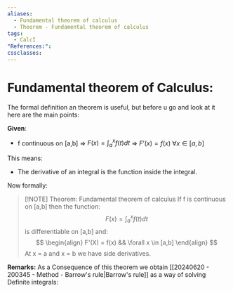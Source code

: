 ```yaml
---
aliases:
  - Fundamental theorem of calculus
  - Theorem - Fundamental theorem of calculus
tags:
  - CalcI
"References:": 
cssclasses:
---
```

# Fundamental theorem of Calculus: 

The formal definition an theorem is useful, but before u go and look at it here are the main points:

**Given**: 
+ f continuous on \[a,b]
=> $F(x) = \int_a^x f(t)dt$ 
=> $F’(x) = f(x)$ $\forall x \in [a,b]$

This means: 
+ The derivative of an integral is the function inside the integral. 

Now formally: 

> [!NOTE] Theorem: Fundamental theorem of calculus
> If f is continuous on [a,b] then the function: 
> $$
> F(x) =  \int_a^x f(t)dt
> $$
> is differentiable on \[a,b] and: 
> $$
> \begin{align}
> F'(X) = f(x) && \forall x \in [a,b]
> \end{align}
> $$
> At x = a and x = b we have side derivatives. 

**Remarks:**
As a Consequence of this theorem we obtain [[20240620 - 200345 - Method - Barrow's rule|Barrow's rule]] as a way of solving Definite integrals: 

